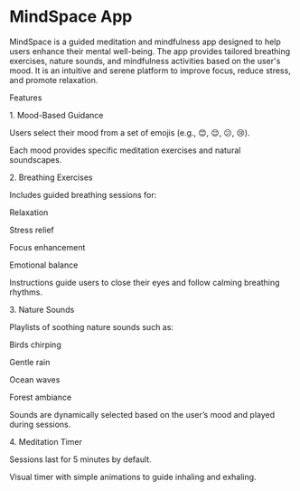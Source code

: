 # MindSpace App



MindSpace is a guided meditation and mindfulness app designed to help users enhance their mental well-being. The app provides tailored breathing exercises, nature sounds, and mindfulness activities based on the user's mood. It is an intuitive and serene platform to improve focus, reduce stress, and promote relaxation.



Features



1\. Mood-Based Guidance


Users select their mood from a set of emojis (e.g., 😊, 😌, 😕, 😢).


Each mood provides specific meditation exercises and natural soundscapes.


2\. Breathing Exercises

Includes guided breathing sessions for:


Relaxation

Stress relief

Focus enhancement

Emotional balance



Instructions guide users to close their eyes and follow calming breathing rhythms.



3\. Nature Sounds



Playlists of soothing nature sounds such as:

Birds chirping

Gentle rain

Ocean waves

Forest ambiance

Sounds are dynamically selected based on the user’s mood and played during sessions.


4\. Meditation Timer

Sessions last for 5 minutes by default.



Visual timer with simple animations to guide inhaling and exhaling.

